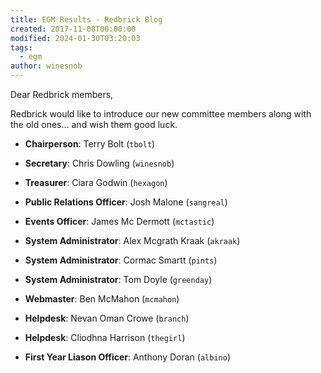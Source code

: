 ```yaml
---
title: EGM Results - Redbrick Blog
created: 2017-11-08T00:00:00
modified: 2024-01-30T03:20:03
tags:
  - egm
author: winesnob
---
```


Dear Redbrick members,

Redbrick would like to introduce our new committee members along with the old ones… and wish them good luck.

* **Chairperson**: Terry Bolt (`tbolt`)

* **Secretary**: Chris Dowling (`winesnob`)

* **Treasurer**: Ciara Godwin (`hexagon`)

* **Public Relations Officer**: Josh Malone (`sangreal`)

* **Events Officer**: James Mc Dermott (`mctastic`)

* **System Administrator**: Alex Mcgrath Kraak (`akraak`)

* **System Administrator**: Cormac Smartt (`pints`)

* **System Administrator**: Tom Doyle (`greenday`)

* **Webmaster**: Ben McMahon (`mcmahon`)

* **Helpdesk**: Nevan Oman Crowe (`branch`)

* **Helpdesk**: Cliodhna Harrison (`thegirl`)

* **First Year Liason Officer**: Anthony Doran (`albino`)
